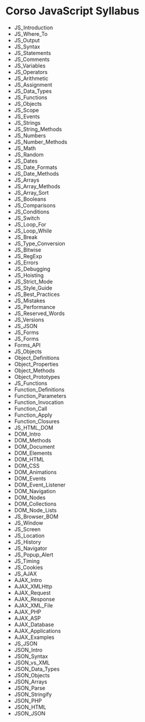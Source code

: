 # Corso JavaScript Syllabus

* JS_Introduction
* JS_Where_To
* JS_Output
* JS_Syntax
* JS_Statements
* JS_Comments
* JS_Variables
* JS_Operators
* JS_Arithmetic
* JS_Assignment
* JS_Data_Types
* JS_Functions
* JS_Objects
* JS_Scope
* JS_Events
* JS_Strings
* JS_String_Methods
* JS_Numbers
* JS_Number_Methods
* JS_Math
* JS_Random
* JS_Dates
* JS_Date_Formats
* JS_Date_Methods
* JS_Arrays
* JS_Array_Methods
* JS_Array_Sort
* JS_Booleans
* JS_Comparisons
* JS_Conditions
* JS_Switch
* JS_Loop_For
* JS_Loop_While
* JS_Break
* JS_Type_Conversion
* JS_Bitwise
* JS_RegExp
* JS_Errors
* JS_Debugging
* JS_Hoisting
* JS_Strict_Mode
* JS_Style_Guide
* JS_Best_Practices
* JS_Mistakes
* JS_Performance
* JS_Reserved_Words
* JS_Versions
* JS_JSON
* JS_Forms
* JS_Forms
* Forms_API
* JS_Objects
* Object_Definitions
* Object_Properties
* Object_Methods
* Object_Prototypes
* JS_Functions
* Function_Definitions
* Function_Parameters
* Function_Invocation
* Function_Call
* Function_Apply
* Function_Closures
* JS_HTML_DOM
* DOM_Intro
* DOM_Methods
* DOM_Document
* DOM_Elements
* DOM_HTML
* DOM_CSS
* DOM_Animations
* DOM_Events
* DOM_Event_Listener
* DOM_Navigation
* DOM_Nodes
* DOM_Collections
* DOM_Node_Lists
* JS_Browser_BOM
* JS_Window
* JS_Screen
* JS_Location
* JS_History
* JS_Navigator
* JS_Popup_Alert
* JS_Timing
* JS_Cookies
* JS_AJAX
* AJAX_Intro
* AJAX_XMLHttp
* AJAX_Request
* AJAX_Response
* AJAX_XML_File
* AJAX_PHP
* AJAX_ASP
* AJAX_Database
* AJAX_Applications
* AJAX_Examples
* JS_JSON
* JSON_Intro
* JSON_Syntax
* JSON_vs_XML
* JSON_Data_Types
* JSON_Objects
* JSON_Arrays
* JSON_Parse
* JSON_Stringify
* JSON_PHP
* JSON_HTML
* JSON_JSON